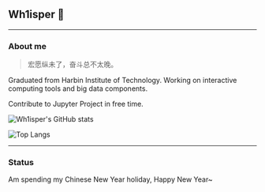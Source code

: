 ## Wh1isper 👋
---
### About me

> 宏愿纵未了，奋斗总不太晚。

Graduated from Harbin Institute of Technology. Working on interactive computing tools and big data components. 

Contribute to Jupyter Project in free time.

![Wh1isper's GitHub stats](https://github-readme-stats.vercel.app/api?username=wh1isper&count_private=true)

![Top Langs](https://github-readme-stats.vercel.app/api/top-langs/?username=wh1isper&hide=javascript,css,html&layout=compact)

---

### Status

Am spending my Chinese New Year holiday, Happy New Year~

